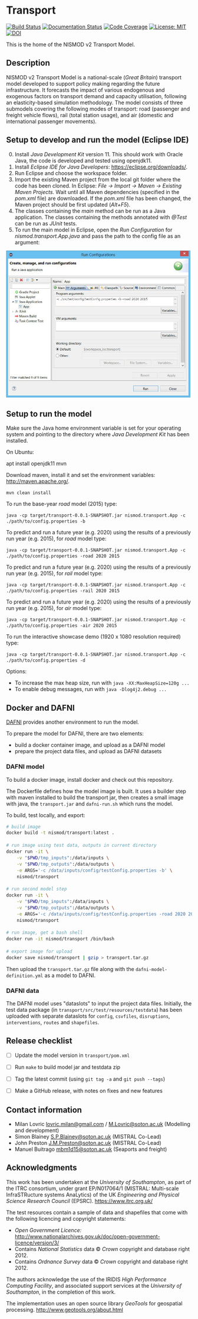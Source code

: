 ﻿# Transport

[![Build Status](https://travis-ci.com/nismod/transport.svg?branch=master)](https://travis-ci.com/nismod/transport)
[![Documentation Status](https://readthedocs.org/projects/nt2/badge/?version=latest)](https://nt2.readthedocs.io/en/latest/?badge=latest)
[![Code Coverage](https://img.shields.io/codecov/c/github/nismod/transport/master.svg)](https://codecov.io/github/nismod/transport?branch=master)
[![License: MIT](https://img.shields.io/badge/License-MIT-yellow.svg)](https://opensource.org/licenses/MIT)
[![DOI](https://zenodo.org/badge/66375443.svg)](https://zenodo.org/badge/latestdoi/66375443)

This is the home of the NISMOD v2 Transport Model.

## Description

NISMOD v2 Transport Model is a national-scale (*Great Britain*) transport model
developed to support policy making regarding the future infrastructure. It
forecasts the impact of various endogenous and exogenous factors on transport
demand and capacity utilisation, following an elasticity-based simulation
methodology. The model consists of three submodels covering the following modes
of transport: road (passenger and freight vehicle flows), rail (total station
usage), and air (domestic and international passenger movements).

## Setup to develop and run the model (Eclipse IDE)

0. Install *Java Development Kit* version 11. This should work with Oracle Java,
   the code is developed and tested using openjdk11.
1. Install *Eclipse IDE for Java Developers*: https://eclipse.org/downloads/.
2. Run Eclipse and choose the workspace folder.
3. Import the existing Maven project from the local git folder where the code
   has been cloned. In Eclipse: *File -> Import -> Maven -> Existing Maven
   Projects.* Wait until all Maven dependencies (specified in the *pom.xml*
   file) are downloaded. If the *pom.xml* file has been changed, the Maven
   project should be first updated (*Alt+F5*).
4. The classes containing the *main* method can be run as a Java application.
   The classes containing the methods annotated with *@Test* can be run as
   *JUnit* tests.
5. To run the main model in Eclipse, open the *Run Configuration* for
   *nismod.transport.App.java* and pass the path to the config file as an
   argument:

[<img alt="Configuration" src="images/configuration.jpg" style="max-width:500px" />](images/configuration.jpg)

## Setup to run the model

Make sure the Java home environment variable is set for your operating system
and pointing to the directory where *Java Development Kit* has been installed.

On Ubuntu:

   apt install openjdk11 mvn

Download maven, install it and set the environment variables:
http://maven.apache.org/.

    mvn clean install

To run the base-year *road* model (2015) type:

    java -cp target/transport-0.0.1-SNAPSHOT.jar nismod.transport.App -c
    ./path/to/config.properties -b

To predict and run a future year (e.g. 2020) using the results of a previously
run year (e.g. 2015), for *road* model type:

    java -cp target/transport-0.0.1-SNAPSHOT.jar nismod.transport.App -c
    ./path/to/config.properties -road 2020 2015

To predict and run a future year (e.g. 2020) using the results of a previously
run year (e.g. 2015), for *rail* model type:

    java -cp target/transport-0.0.1-SNAPSHOT.jar nismod.transport.App -c
    ./path/to/config.properties -rail 2020 2015

To predict and run a future year (e.g. 2020) using the results of a previously
run year (e.g. 2015), for *air* model type:

    java -cp target/transport-0.0.1-SNAPSHOT.jar nismod.transport.App -c
    ./path/to/config.properties -air 2020 2015

To run the interactive showcase demo (1920 x 1080 resolution required) type:

    java -cp target/transport-0.0.1-SNAPSHOT.jar nismod.transport.App -c
    ./path/to/config.properties -d

Options:

* To increase the max heap size, run with `java -XX:MaxHeapSize=120g ...`
* To enable debug messages, run with `java -Dlog4j2.debug ...`


## Docker and DAFNI

[DAFNI](https://www.dafni.ac.uk) provides another environment to run the model.

To prepare the model for DAFNI, there are two elements:
- build a docker container image, and upload as a DAFNI model
- prepare the project data files, and upload as DAFNI datasets

### DAFNI model

To build a docker image, install docker and check out this repository.

The Dockerfile defines how the model image is built. It uses a builder step
with maven installed to build the transport jar, then creates a small image with
java, the `transport.jar` and `dafni-run.sh` which runs the model.

To build, test locally, and export:

```bash
# build image
docker build -t nismod/transport:latest .

# run image using test data, outputs in current directory
docker run -it \
    -v "$PWD/tmp_inputs":/data/inputs \
    -v "$PWD/tmp_outputs":/data/outputs \
    -e ARGS='-c /data/inputs/config/testConfig.properties -b' \
    nismod/transport

# run second model step
docker run -it \
    -v "$PWD/tmp_inputs":/data/inputs \
    -v "$PWD/tmp_outputs":/data/outputs \
    -e ARGS='-c /data/inputs/config/testConfig.properties -road 2020 2015' \
    nismod/transport

# run image, get a bash shell
docker run -it nismod/transport /bin/bash

# export image for upload
docker save nismod/transport | gzip > transport.tar.gz
```

Then upload the `transport.tar.gz` file along with the `dafni-model-definition.yml`
as a model to DAFNI.

### DAFNI data

The DAFNI model uses "dataslots" to input the project data files. Initially, the
test data package (in `transport/src/test/resources/testdata`) has been uploaded
with separate dataslots for `config`, `csvfiles`, `disruptions`,
`interventions`, `routes` and `shapefiles`.


## Release checklist

- [ ] Update the model version in `transport/pom.xml`
- [ ] Run `make` to build model jar and testdata zip
- [ ] Tag the latest commit (using `git tag -a` and `git push --tags`)
- [ ] Make a GitHub release, with notes on fixes and new features


## Contact information

* Milan Lovric lovric.milan@gmail.com / M.Lovric@soton.ac.uk (Modelling and
  development)
* Simon Blainey S.P.Blainey@soton.ac.uk (MISTRAL Co-Lead)
* John Preston J.M.Preston@soton.ac.uk (MISTRAL Co-Lead)
* Manuel Buitrago mbm1d15@soton.ac.uk (Seaports and freight)


## Acknowledgments

This work has been undertaken at the *University of Southampton*, as part of the
ITRC consortium, under grant EP/N017064/1 (MISTRAL: Multi-scale InfraSTRucture
systems AnaLytics) of the UK *Engineering and Physical Science Research Council*
(EPSRC). https://www.itrc.org.uk/

The test resources contain a sample of data and shapefiles that come with the
following licencing and copyright statements:
* *Open Government Licence:*
http://www.nationalarchives.gov.uk/doc/open-government-licence/version/3/
* Contains *National Statistics* data © *Crown* copyright and database right 2012.
* Contains *Ordnance Survey* data © *Crown* copyright and database right 2012.

The authors acknowledge the use of the IRIDIS *High Performance Computing
Facility*, and associated support services at the *University of Southampton*,
in the completion of this work.

The implementation uses an open source library *GeoTools* for geospatial
processing. http://www.geotools.org/about.html
